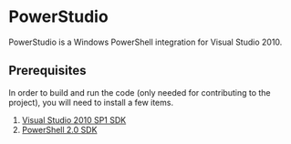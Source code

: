 PowerStudio
=============
PowerStudio is a Windows PowerShell integration for Visual Studio 2010.

Prerequisites
-------
In order to build and run the code (only needed for contributing to the project), you will need to install a few items.
1. [Visual Studio 2010 SP1 SDK](http://www.microsoft.com/downloads/en/details.aspx?FamilyID=21307c23-f0ff-4ef2-a0a4-dca54ddb1e21)
2. [PowerShell 2.0 SDK](http://www.microsoft.com/downloads/en/details.aspx?FamilyID=50633A1F-A665-425D-923C-1A269F8AC084)